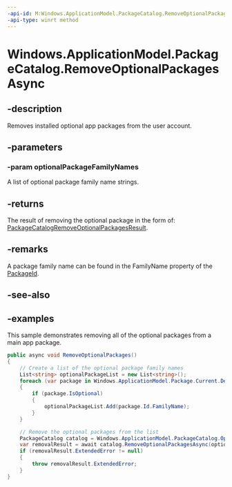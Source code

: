 ```yaml
---
-api-id: M:Windows.ApplicationModel.PackageCatalog.RemoveOptionalPackagesAsync(Windows.Foundation.Collections.IIterable{System.String})
-api-type: winrt method
---
```


<!-- Method syntax.
public IAsyncOperation<PackageCatalogRemoveOptionalPackagesResult> PackageCatalog.RemoveOptionalPackagesAsync(IIterable<String> optionalPackageFamilyNames)
-->

# Windows.ApplicationModel.PackageCatalog.RemoveOptionalPackagesAsync

## -description
Removes installed optional app packages from the user account. 

## -parameters

### -param optionalPackageFamilyNames
A list of optional package family name strings.

## -returns
The result of removing the optional package in the form of: [PackageCatalogRemoveOptionalPackagesResult](/uwp/api/windows.applicationmodel.packagecatalogremoveoptionalpackagesresult).

## -remarks
A package family name can be found in the FamilyName property of the [PackageId](/uwp/api/windows.applicationmodel.packageid).

## -see-also

## -examples
This sample demonstrates removing all of the optional packages from a main app package.

```csharp
public async void RemoveOptionalPackages() 
{ 
    // Create a list of the optional package family names
    List<string> optionalPackageList = new List<string>(); 
    foreach (var package in Windows.ApplicationModel.Package.Current.Dependencies) 
    { 
        if (package.IsOptional) 
        { 
            optionalPackageList.Add(package.Id.FamilyName); 
        } 
    } 

    // Remove the optional packages from the list    
    PackageCatalog catalog = Windows.ApplicationModel.PackageCatalog.OpenForCurrentPackage(); 
    var removalResult = await catalog.RemoveOptionalPackagesAsync(optionalPackageList); 
    if (removalResult.ExtendedError != null) 
    { 
        throw removalResult.ExtendedError; 
    } 
}
```

